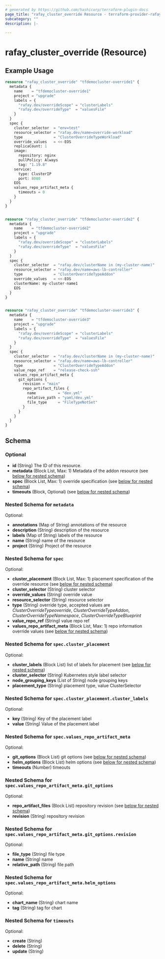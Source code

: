 ```yaml
---
# generated by https://github.com/hashicorp/terraform-plugin-docs
page_title: "rafay_cluster_override Resource - terraform-provider-rafay"
subcategory: ""
description: |-
  
---
```


# rafay_cluster_override (Resource)



## Example Usage

```terraform
resource "rafay_cluster_override" "tfdemocluster-override1" {
  metadata {
    name    = "tfdemocluster-override1"
    project = "upgrade"
    labels = {
      "rafay.dev/overrideScope" = "clusterLabels"
      "rafay.dev/overrideType"  = "valuesFile"
    }
  }
  spec {
    cluster_selector  = "env=test"
    resource_selector = "rafay.dev/name=override-workload"
    type              = "ClusterOverrideTypeWorkload"
    override_values   = <<-EOS
    replicaCount: 1
    image:
      repository: nginx
      pullPolicy: Always
      tag: "1.19.8"
    service:
      type: ClusterIP
      port: 8080
    EOS
    values_repo_artifact_meta {
      timeouts = 0
    }
  }
}


resource "rafay_cluster_override" "tfdemocluster-override2" {
  metadata {
    name    = "tfdemocluster-override2"
    project = "upgrade"
    labels = {
      "rafay.dev/overrideScope" = "clusterLabels"
      "rafay.dev/overrideType"  = "valuesFile"
    }
  }
  spec {
    cluster_selector  = "rafay.dev/clusterName in (my-cluster-name)"
    resource_selector = "rafay.dev/name=aws-lb-controller"
    type              = "ClusterOverrideTypeAddon"
    override_values   = <<-EOS
    clusterName: my-cluster-name1
    EOS
  }
}


resource "rafay_cluster_override" "tfdemocluster-override3" {
  metadata {
    name    = "tfdemocluster-override3"
    project = "upgrade"
    labels = {
      "rafay.dev/overrideScope" = "clusterLabels"
      "rafay.dev/overrideType"  = "valuesFile"
    }
  }
  spec {
    cluster_selector  = "rafay.dev/clusterName in (my-cluster-name)"
    resource_selector = "rafay.dev/name=aws-lb-controller"
    type              = "ClusterOverrideTypeAddon"
    value_repo_ref    = "release-check-ssh"
    values_repo_artifact_meta {
      git_options {
        revision = "main"
        repo_artifact_files {
          name          = "dev.yml"
          relative_path = "yaml/dev.yml"
          file_type     = "FileTypeNotSet"
        }
      }
    }
  }
}
```

<!-- schema generated by tfplugindocs -->
## Schema

### Optional

- **id** (String) The ID of this resource.
- **metadata** (Block List, Max: 1) Metadata of the addon resource (see [below for nested schema](#nestedblock--metadata))
- **spec** (Block List, Max: 1) override specification (see [below for nested schema](#nestedblock--spec))
- **timeouts** (Block, Optional) (see [below for nested schema](#nestedblock--timeouts))

<a id="nestedblock--metadata"></a>
### Nested Schema for `metadata`

Optional:

- **annotations** (Map of String) annotations of the resource
- **description** (String) description of the resource
- **labels** (Map of String) labels of the resource
- **name** (String) name of the resource
- **project** (String) Project of the resource


<a id="nestedblock--spec"></a>
### Nested Schema for `spec`

Optional:

- **cluster_placement** (Block List, Max: 1) placement specification of the override resource (see [below for nested schema](#nestedblock--spec--cluster_placement))
- **cluster_selector** (String) cluster selector
- **override_values** (String) override value
- **resource_selector** (String) resource selector
- **type** (String) override type, accepted values are *ClusterOverrideTypeoverride*, *ClusterOverrideTypeAddon*, *ClusterOverrideTypeNamespace*, *ClusterOverrideTypeBlueprint*
- **value_repo_ref** (String) value repo ref
- **values_repo_artifact_meta** (Block List, Max: 1) repo information override values (see [below for nested schema](#nestedblock--spec--values_repo_artifact_meta))

<a id="nestedblock--spec--cluster_placement"></a>
### Nested Schema for `spec.cluster_placement`

Optional:

- **cluster_labels** (Block List) list of labels for placement (see [below for nested schema](#nestedblock--spec--cluster_placement--cluster_labels))
- **cluster_selector** (String) Kubernetes style label selector
- **node_grouping_keys** (List of String) node grouping keys
- **placement_type** (String) placement type, value ClusterSelector

<a id="nestedblock--spec--cluster_placement--cluster_labels"></a>
### Nested Schema for `spec.cluster_placement.cluster_labels`

Optional:

- **key** (String) Key of the placement label
- **value** (String) Value of the placement label



<a id="nestedblock--spec--values_repo_artifact_meta"></a>
### Nested Schema for `spec.values_repo_artifact_meta`

Optional:

- **git_options** (Block List) git options (see [below for nested schema](#nestedblock--spec--values_repo_artifact_meta--git_options))
- **helm_options** (Block List) helm options (see [below for nested schema](#nestedblock--spec--values_repo_artifact_meta--helm_options))
- **timeouts** (Number) timeouts

<a id="nestedblock--spec--values_repo_artifact_meta--git_options"></a>
### Nested Schema for `spec.values_repo_artifact_meta.git_options`

Optional:

- **repo_artifact_files** (Block List) repository revision (see [below for nested schema](#nestedblock--spec--values_repo_artifact_meta--git_options--repo_artifact_files))
- **revision** (String) repository revision

<a id="nestedblock--spec--values_repo_artifact_meta--git_options--repo_artifact_files"></a>
### Nested Schema for `spec.values_repo_artifact_meta.git_options.revision`

Optional:

- **file_type** (String) file type
- **name** (String) name
- **relative_path** (String) file path



<a id="nestedblock--spec--values_repo_artifact_meta--helm_options"></a>
### Nested Schema for `spec.values_repo_artifact_meta.helm_options`

Optional:

- **chart_name** (String) chart name
- **tag** (String) tag for chart




<a id="nestedblock--timeouts"></a>
### Nested Schema for `timeouts`

Optional:

- **create** (String)
- **delete** (String)
- **update** (String)



